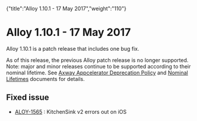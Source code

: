 {"title":"Alloy 1.10.1 - 17 May 2017","weight":"110"} 

# Alloy 1.10.1 - 17 May 2017

Alloy 1.10.1 is a patch release that includes one bug fix.

As of this release, the previous Alloy patch release is no longer supported. Note: major and minor releases continue to be supported according to their nominal lifetime. See [Axway Appcelerator Deprecation Policy](/docs/appc/AMPLIFY_Appcelerator_Services_Overview/Axway_Appcelerator_Deprecation_Policy/) and [Nominal Lifetimes](/docs/appc/AMPLIFY_Appcelerator_Services_Overview/Axway_Appcelerator_Product_Lifecycle/#NominalLifetimes) documents for details.

## Fixed issue

*   [ALOY-1565](https://jira.appcelerator.org/browse/ALOY-1565) : KitchenSink v2 errors out on iOS